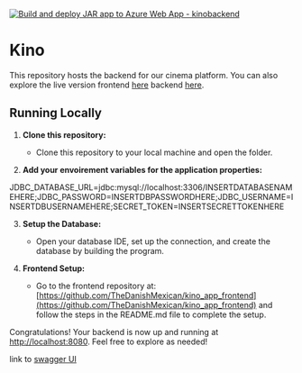 [![Build and deploy JAR app to Azure Web App - kinobackend](https://github.com/TheDanishMexican/kino_app_backend/actions/workflows/main_kinobackend.yml/badge.svg)](https://github.com/TheDanishMexican/kino_app_backend/actions/workflows/main_kinobackend.yml)



# Kino

This repository hosts the backend for our cinema platform. You can also explore the live version frontend [here](https://lemon-tree-0aebf7903.5.azurestaticapps.net) backend [here](https://kinobackend.azurewebsites.net).

## Running Locally

1. **Clone this repository:**

    - Clone this repository to your local machine and open the folder.

2. **Add your envoirement variables for the application properties:**

JDBC_DATABASE_URL=jdbc:mysql://localhost:3306/INSERTDATABASENAMEHERE;JDBC_PASSWORD=INSERTDBPASSWORDHERE;JDBC_USERNAME=INSERTDBUSERNAMEHERE;SECRET_TOKEN=INSERTSECRETTOKENHERE

3. **Setup the Database:**

    - Open your database IDE, set up the connection, and create the database by building the program.


4. **Frontend Setup:**
    - Go to the frontend repository at: [https://github.com/TheDanishMexican/kino_app_frontend](https://github.com/TheDanishMexican/kino_app_frontend) and follow the steps in the README.md file to complete the setup.

Congratulations! Your backend is now up and running at [http://localhost:8080](http://localhost:8080). Feel free to explore as needed!

link to [swagger UI](http://localhost:8080/swagger-ui/index.html#/)

